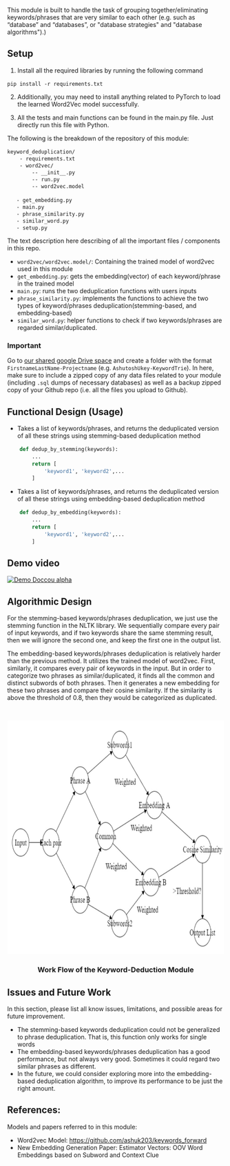 This module is built to handle the task of grouping together/eliminating keywords/phrases that are very similar to each other (e.g. such as “database” and “databases”, or "database strategies" and "database algorithms").)

## Setup

1. Install all the required libraries by running the following command
```
pip install -r requirements.txt 
```

2. Additionally, you may need to install anything related to PyTorch to load the learned Word2Vec model successfully.

3. All the tests and main functions can be found in the main.py file. Just directly run this file with Python.

The following is the breakdown of the repository of this module:
```
keyword_deduplication/
    - requirements.txt
    - word2vec/ 
        -- __init__.py
        -- run.py
        -- word2vec.model
    
   - get_embedding.py
   - main.py
   - phrase_similarity.py
   - similar_word.py
   - setup.py
```

The text description here describing of all the important files / components in this repo. 
* `word2vec/word2vec.model/`: Containing the trained model of word2vec used in this module
* `get_embedding.py`: gets the embedding(vector) of each keyword/phrase in the trained model
* `main.py`: runs the two deduplication functions with users inputs
* `phrase_similarity.py`: implements the functions to achieve the two types of keyword/phrases deduplication(stemming-based, and embedding-based)
* `similar_word.py`: helper functions to check if two keywords/phrases are regarded similar/duplicated.

### Important 
Go to [our shared google Drive space](https://drive.google.com/drive/folders/1rxPAdGTVcl-Xo6uuFovdKcCw5_FEaXIC?usp=sharing) and create a folder with the format `FirstnameLastName-Projectname` (e.g. `AshutoshUkey-KeywordTrie`). In here, make sure to include a zipped copy of any data files related to your module (including `.sql` dumps of necessary databases) as well as a backup zipped copy of your Github repo (i.e. all the files you upload to Github).



## Functional Design (Usage)

* Takes a list of keywords/phrases, and returns the deduplicated version of all these strings using stemming-based deduplication method
```python
    def dedup_by_stemming(keywords):
        ... 
        return [
            'keyword1', 'keyword2',...
        ]
```

* Takes a list of keywords/phrases, and returns the deduplicated version of all these strings using embedding-based deduplication method
```python
    def dedup_by_embedding(keywords):
        ...
        return [
            'keyword1', 'keyword2',...
        ]
```

## Demo video

[![Demo Doccou alpha](https://j.gifs.com/A6AAxO.gif)](https://www.youtube.com/watch?v=fgJSYN7pbOM&ab_channel=HaoxiangSun)


## Algorithmic Design 
For the stemming-based keywords/phrases deduplication, we just use the stemming function in the NLTK library. We sequentially compare every pair of input keywords, and if two keywords share the same stemming result, then we will ignore the second one, and keep the first one in the output list.

The embedding-based keywords/phrases deduplication is relatively harder than the previous method. It utilizes the trained model of word2vec. First, similarly, it compares every pair of keywords in the input. But in order to categorize two phrases as similar/duplicated, it finds all the common and distinct subwords of both phrases. Then it generates a new embedding for these two phrases and compare their cosine similarity. If the similarity is above the threshold of 0.8, then they would be categorized as duplicated. 

<!-- PROJECT LOGO -->
<br />
<p align="center">
  <a href="https://github.com/Forward-UIUC-2021F/keyword-deduplication">
    <img src="./embedding.jpg" alt="Logo" width="800" height="540">
  </a>

  <h3 align="center">Work Flow of the Keyword-Deduction Module</h3>

</p>



## Issues and Future Work

In this section, please list all know issues, limitations, and possible areas for future improvement.

* The stemming-based keywords deduplication could not be generalized to phrase deduplication. That is, this function only works for single words
* The embedding-based keywords/phrases deduplication has a good performance, but not always very good. Sometimes it could regard two similar phrases as different.
* In the future, we could consider exploring more into the embedding-based deduplication algorithm, to improve its performance to be just the right amount.

## References: 
Models and papers referred to in this module: 

* Word2vec Model: https://github.com/ashuk203/keywords_forward
* New Embedding Generation Paper: 
Estimator Vectors: OOV Word Embeddings based on Subword and Context Clue

